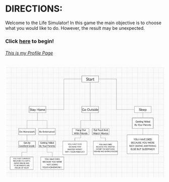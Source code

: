 # DIRECTIONS:
Welcome to the Life Simulator!
In this game the main objective is to choose what you would like to do. However, the result may be unexpected.
### Click [here](home.md) to begin!

###### [This is my Profile Page](https://github.com/ninal1811/)
![Organizer](Organizer.png)